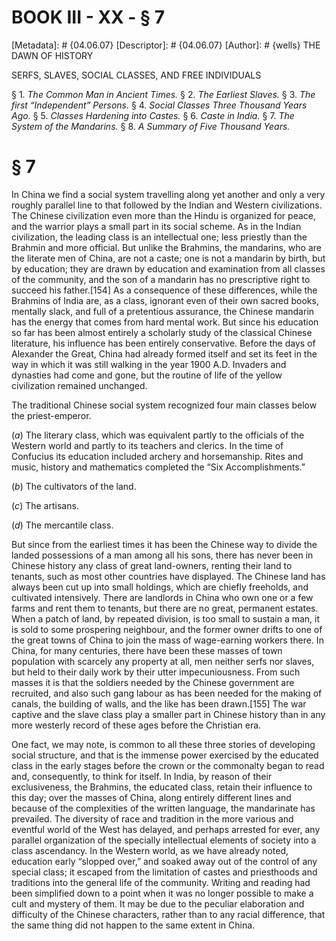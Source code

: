 # BOOK III - XX - § 7
[Metadata]: # {04.06.07}
[Descriptor]: # {04.06.07}
[Author]: # {wells}
THE DAWN OF HISTORY

SERFS, SLAVES, SOCIAL CLASSES, AND FREE INDIVIDUALS

§ 1. _The Common Man in Ancient Times._ § 2. _The Earliest Slaves._      §
3. _The first “Independent” Persons._ § 4. _Social Classes Three      Thousand
Years Ago._ § 5. _Classes Hardening into Castes._ § 6.      _Caste in India._ §
7. _The System of the Mandarins._ § 8. _A      Summary of Five Thousand Years._

# § 7
In China we find a social system travelling along yet another and only a very
roughly parallel line to that followed by the Indian and Western civilizations.
The Chinese civilization even more than the Hindu is organized for peace, and
the warrior plays a small part in its social scheme. As in the Indian
civilization, the leading class is an intellectual one; less priestly than the
Brahmin and more official. But unlike the Brahmins, the mandarins, who are the
literate men of China, are not a caste; one is not a mandarin by birth, but by
education; they are drawn by education and examination from all classes of the
community, and the son of a mandarin has no prescriptive right to succeed his
father.[154] As a consequence of these differences, while the Brahmins of India
are, as a class, ignorant even of their own sacred books, mentally slack, and
full of a pretentious assurance, the Chinese mandarin has the energy that comes
from hard mental work. But since his education so far has been almost entirely
a scholarly study of the classical Chinese literature, his influence has been
entirely conservative. Before the days of Alexander the Great, China had
already formed itself and set its feet in the way in which it was still walking
in the year 1900 A.D. Invaders and dynasties had come and gone, but the routine
of life of the yellow civilization remained unchanged.

The traditional Chinese social system recognized four main classes below the
priest-emperor.

(_a_) The literary class, which was equivalent partly to the officials of the
Western world and partly to its teachers and clerics. In the time of Confucius
its education included archery and horsemanship. Rites and music, history and
mathematics completed the “Six Accomplishments.”

(_b_) The cultivators of the land.

(_c_) The artisans.

(_d_) The mercantile class.

But since from the earliest times it has been the Chinese way to divide the
landed possessions of a man among all his sons, there has never been in Chinese
history any class of great land-owners, renting their land to tenants, such as
most other countries have displayed. The Chinese land has always been cut up
into small holdings, which are chiefly freeholds, and cultivated intensively.
There are landlords in China who own one or a few farms and rent them to
tenants, but there are no great, permanent estates. When a patch of land, by
repeated division, is too small to sustain a man, it is sold to some prospering
neighbour, and the former owner drifts to one of the great towns of China to
join the mass of wage-earning workers there. In China, for many centuries,
there have been these masses of town population with scarcely any property at
all, men neither serfs nor slaves, but held to their daily work by their utter
impecuniousness. From such masses it is that the soldiers needed by the Chinese
government are recruited, and also such gang labour as has been needed for the
making of canals, the building of walls, and the like has been drawn.[155] The
war captive and the slave class play a smaller part in Chinese history than in
any more westerly record of these ages before the Christian era.

One fact, we may note, is common to all these three stories of developing
social structure, and that is the immense power exercised by the educated class
in the early stages before the crown or the commonalty began to read and,
consequently, to think for itself. In India, by reason of their exclusiveness,
the Brahmins, the educated class, retain their influence to this day; over the
masses of China, along entirely different lines and because of the complexities
of the written language, the mandarinate has prevailed. The diversity of race
and tradition in the more various and eventful world of the West has delayed,
and perhaps arrested for ever, any parallel organization of the specially
intellectual elements of society into a class ascendancy. In the Western world,
as we have already noted, education early “slopped over,” and soaked away out
of the control of any special class; it escaped from the limitation of castes
and priesthoods and traditions into the general life of the community. Writing
and reading had been simplified down to a point when it was no longer possible
to make a cult and mystery of them. It may be due to the peculiar elaboration
and difficulty of the Chinese characters, rather than to any racial difference,
that the same thing did not happen to the same extent in China.


